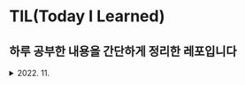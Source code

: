 # TIL(Today I Learned)

## 하루 공부한 내용을 간단하게 정리한 레포입니다

<details>
<summary>2022. 11.</summary>
<div markdown="1">

- TIL 2022.11.6.(일)
- TIL 2022.11.7.(월)
    
</div>
</details>
